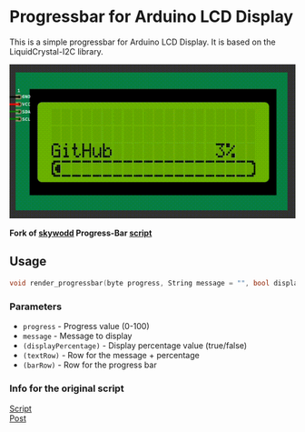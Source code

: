 # Progressbar for Arduino LCD Display
This is a simple progressbar for Arduino LCD Display. It is based on the LiquidCrystal-I2C library.

![Screenshot](assets/example.gif)

**Fork of [skywodd](https://www.carnetdumaker.net/membres/skywodd/) Progress-Bar [script](https://www.carnetdumaker.net/articles/faire-une-barre-de-progression-avec-arduino-et-liquidcrystal/)**


## Usage
```cpp
void render_progressbar(byte progress, String message = "", bool displayPercentage = true, int textRow = lcd_rows-2, int barRow = lcd_rows-1)
```

### Parameters
- `progress` - Progress value (0-100)
- `message` - Message to display
- `(displayPercentage)` - Display percentage value (true/false)
- `(textRow)` - Row for the message + percentage
- `(barRow)` - Row for the progress bar


### Info for the original script
[Script](https://www.carnetdumaker.net/snippets/4/)  
[Post](https://www.carnetdumaker.net/articles/faire-une-barre-de-progression-avec-arduino-et-liquidcrystal/)
